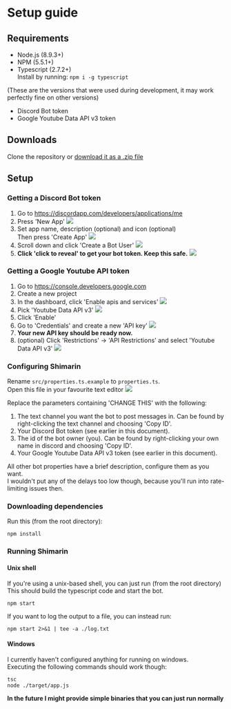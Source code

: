 # Setup guide

## Requirements

- Node.js (8.9.3+) 
- NPM (5.5.1+)
- Typescript (2.7.2+)  
Install by running: `npm i -g typescript`

(These are the versions that were used during development, it may work perfectly fine on other versions)

- Discord Bot token
- Google Youtube Data API v3 token

## Downloads
Clone the repository or [download it as a .zip file](https://github.com/Razacx/Shimarin/archive/master.zip)

## Setup

### Getting a Discord Bot token

1. Go to 
https://discordapp.com/developers/applications/me
2. Press 'New App' 
![](./img/discord-bot-token/new-app.PNG)
3. Set app name, description (optional) and icon (optional)  
Then press 'Create App'
![](./img/discord-bot-token/app-info.PNG)
4. Scroll down and click 'Create a Bot User'
![](./img/discord-bot-token/create-bot-user.PNG)
5. **Click 'click to reveal' to get your bot token. Keep this safe.**
![](./img/discord-bot-token/click-to-reveal.PNG)

### Getting a Google Youtube API token

1. Go to 
https://console.developers.google.com
2. Create a new project
3. In the dashboard, click 'Enable apis and services'
![](./img/google-api-token/enable-apis-and-services.PNG)
4. Pick 'Youtube Data API v3'
![](./img/google-api-token/pick-service.PNG)
5. Click 'Enable'
6. Go to 'Credentials' and create a new 'API key'
![](./img/google-api-token/create-api-key-credentials.PNG)
7. **Your new API key should be ready now.** 
8. (optional) Click 'Restrictions' -> 'API Restrictions' and select 'Youtube Data API v3'
![](./img/google-api-token/api-restrictions.PNG)

### Configuring Shimarin

Rename `src/properties.ts.example` to `properties.ts`.  
Open this file in your favourite text editor
![](./img/properties/properties.PNG)

Replace the parameters containing 'CHANGE THIS' with the following:

1. The text channel you want the bot to post messages in. Can be found by right-clicking the text channel and choosing 'Copy ID'.
2. Your Discord Bot token (see earlier in this document).
3. The id of the bot owner (you). Can be found by right-clicking your own name in discord and choosing 'Copy ID'.
4. Your Google Youtube Data API v3 token (see earlier in this document).

All other bot properties have a brief description, configure them as you want.  
I wouldn't put any of the delays too low though, because you'll run into rate-limiting issues then.

### Downloading dependencies

Run this (from the root directory):
````
npm install
````

### Running Shimarin

#### Unix shell 
If you're using a unix-based shell, you can just run (from the root directory)   
This should build the typescript code and start the bot.  
````
npm start
````  


If you want to log the output to a file, you can instead run:  
````
npm start 2>&1 | tee -a ./log.txt
````

#### Windows

I currently haven't configured anything for running on windows.  
Executing the following commands should work though:

````
tsc
node ./target/app.js
````

**In the future I might provide simple binaries that you can just run normally**